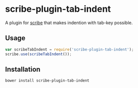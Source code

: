 # scribe-plugin-tab-indent
A plugin for [scribe](https://github.com/guardian/scribe/) that makes indention with tab-key possible.

## Usage
```javascript
var scribeTabIndent = require('scribe-plugin-tab-indent');
scribe.use(scribeTabIndent());
```

## Installation
```
bower install scribe-plugin-tab-indent
```
